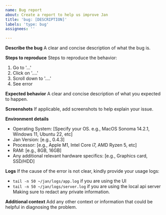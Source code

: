 ```yaml
---
name: Bug report
about: Create a report to help us improve Jan
title: 'bug: [DESCRIPTION]'
labels: 'type: bug'
assignees: ''

---
```


**Describe the bug**
A clear and concise description of what the bug is.

**Steps to reproduce**
Steps to reproduce the behavior:
1. Go to '...'
2. Click on '....'
3. Scroll down to '....'
4. See error

**Expected behavior**
A clear and concise description of what you expected to happen.

**Screenshots**
If applicable, add screenshots to help explain your issue.

**Environment details**
- Operating System: [Specify your OS. e.g., MacOS Sonoma 14.2.1, Windows 11, Ubuntu 22, etc]
- Jan Version: [e.g., 0.4.3]
- Processor: [e.g., Apple M1, Intel Core i7, AMD Ryzen 5, etc]
- RAM: [e.g., 8GB, 16GB]
- Any additional relevant hardware specifics: [e.g., Graphics card, SSD/HDD]

**Logs**
If the cause of the error is not clear, kindly provide your usage logs:
- `tail -n 50 ~/jan/logs/app.log` if you are using the UI
- `tail -n 50 ~/jan/logs/server.log` if you are using the local api server
Making sure to redact any private information.

**Additional context**
Add any other context or information that could be helpful in diagnosing the problem.
